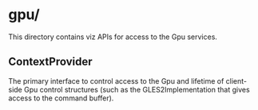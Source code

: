 # gpu/

This directory contains viz APIs for access to the Gpu services.

## ContextProvider

The primary interface to control access to the Gpu and lifetime of client-side
Gpu control structures (such as the GLES2Implementation that gives access to
the command buffer).
